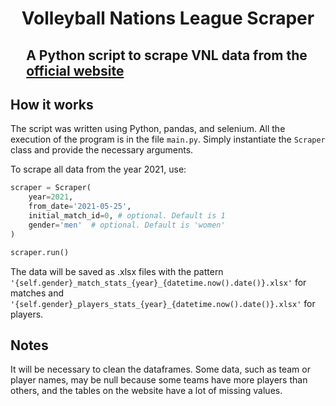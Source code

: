 <h1 style="text-align:center;"> Volleyball Nations League Scraper </h1>

<h2 style="margin-left: 5%;">
    A Python script to scrape VNL data from the <a href="https://en.volleyballworld.com/">official website</a>
</h2>

## How it works
   The script was written using Python, pandas, and selenium. All the execution of the program is in the file `main.py`. Simply instantiate the `Scraper` class and provide the necessary arguments.
   
   To scrape all data from the year 2021, use:
   ```python
   scraper = Scraper(
       year=2021, 
       from_date='2021-05-25', 
       initial_match_id=0, # optional. Default is 1
       gender='men'  # optional. Default is 'women'
   )

   scraper.run()
   ```

   The data will be saved as .xlsx files with the pattern ```'{self.gender}_match_stats_{year}_{datetime.now().date()}.xlsx'``` for matches and ```'{self.gender}_players_stats_{year}_{datetime.now().date()}.xlsx'``` for players.

## Notes
   It will be necessary to clean the dataframes. Some data, such as team or player names, may be null because some teams have more players than others, and the tables on the website have a lot of missing values.
